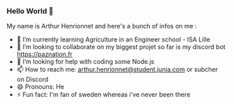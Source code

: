 ### Hello World 👋

My name is Arthur Henrionnet and here's a bunch of infos on me :
- 🌱 I’m currently learning Agriculture in an Engineer school - ISA Lille
- 👯 I’m looking to collaborate on my biggest projet so far is my discord bot https://paznation.fr
- 🤔 I’m looking for help with coding some Node.js
- 📫 How to reach me: arthur.henrionnet@student.junia.com or subcher on Discord
- 😄 Pronouns: He
- ⚡ Fun fact: I'm fan of sweden whereas i've never been there
